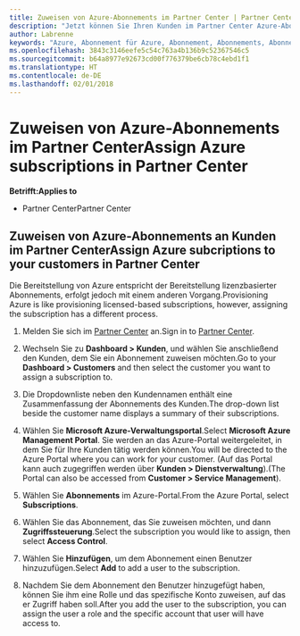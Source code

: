 ```yaml
---
title: Zuweisen von Azure-Abonnements im Partner Center | Partner Center
description: "Jetzt können Sie Ihren Kunden im Partner Center Azure-Abonnements zuweisen."
author: Labrenne
keywords: "Azure, Abonnement für Azure, Abonnement, Abonnements, Abonnement zuweisen"
ms.openlocfilehash: 3843c3146eefe5c54c763a4b136b9c52367546c5
ms.sourcegitcommit: b64a8977e92673cd00f776379be6cb78c4ebd1f1
ms.translationtype: HT
ms.contentlocale: de-DE
ms.lasthandoff: 02/01/2018
---
```

# <a name="assign-azure-subscriptions-in-partner-center"></a><span data-ttu-id="68a3f-104">Zuweisen von Azure-Abonnements im Partner Center</span><span class="sxs-lookup"><span data-stu-id="68a3f-104">Assign Azure subscriptions in Partner Center</span></span>

**<span data-ttu-id="68a3f-105">Betrifft:</span><span class="sxs-lookup"><span data-stu-id="68a3f-105">Applies to</span></span>**

-  <span data-ttu-id="68a3f-106">Partner Center</span><span class="sxs-lookup"><span data-stu-id="68a3f-106">Partner Center</span></span>
 
## <a name="assign-azure-subcriptions-to-your-customers-in-partner-center"></a><span data-ttu-id="68a3f-107">Zuweisen von Azure-Abonnements an Kunden im Partner Center</span><span class="sxs-lookup"><span data-stu-id="68a3f-107">Assign Azure subcriptions to your customers in Partner Center</span></span>

<span data-ttu-id="68a3f-108">Die Bereitstellung von Azure entspricht der Bereitstellung lizenzbasierter Abonnements, erfolgt jedoch mit einem anderen Vorgang.</span><span class="sxs-lookup"><span data-stu-id="68a3f-108">Provisioning Azure is like provisioning licensed-based subscriptions, however, assigning the subscription has a different process.</span></span>
 
1. <span data-ttu-id="68a3f-109">Melden Sie sich im [Partner Center](https://na01.safelinks.protection.outlook.com/?url=https%3A%2F%2Fpartnercenter.microsoft.com%2F&data=02%7C01%7Cv-keimag%40microsoft.com%7C6f107d2337fa483b078e08d4efba2d13%7C72f988bf86f141af91ab2d7cd011db47%7C1%7C0%7C636397030307982666&sdata=jViWaoT04hVO10MpiduZoNV95Iv%2B4RX3wpVd028RHSU%3D&reserved=0) an.</span><span class="sxs-lookup"><span data-stu-id="68a3f-109">Sign in to [Partner Center](https://na01.safelinks.protection.outlook.com/?url=https%3A%2F%2Fpartnercenter.microsoft.com%2F&data=02%7C01%7Cv-keimag%40microsoft.com%7C6f107d2337fa483b078e08d4efba2d13%7C72f988bf86f141af91ab2d7cd011db47%7C1%7C0%7C636397030307982666&sdata=jViWaoT04hVO10MpiduZoNV95Iv%2B4RX3wpVd028RHSU%3D&reserved=0).</span></span>

2. <span data-ttu-id="68a3f-110">Wechseln Sie zu **Dashboard > Kunden**, und wählen Sie anschließend den Kunden, dem Sie ein Abonnement zuweisen möchten.</span><span class="sxs-lookup"><span data-stu-id="68a3f-110">Go to your **Dashboard > Customers** and then select the customer you want to assign a subscription to.</span></span>

3. <span data-ttu-id="68a3f-111">Die Dropdownliste neben den Kundennamen enthält eine Zusammenfassung der Abonnements des Kunden.</span><span class="sxs-lookup"><span data-stu-id="68a3f-111">The drop-down list beside the customer name displays a summary of their subscriptions.</span></span>

4. <span data-ttu-id="68a3f-112">Wählen Sie **Microsoft Azure-Verwaltungsportal**.</span><span class="sxs-lookup"><span data-stu-id="68a3f-112">Select **Microsoft Azure Management Portal**.</span></span> <span data-ttu-id="68a3f-113">Sie werden an das Azure-Portal weitergeleitet, in dem Sie für Ihre Kunden tätig werden können.</span><span class="sxs-lookup"><span data-stu-id="68a3f-113">You will be directed to the Azure Portal where you can work for your customer.</span></span> <span data-ttu-id="68a3f-114">(Auf das Portal kann auch zugegriffen werden über **Kunden > Dienstverwaltung**).</span><span class="sxs-lookup"><span data-stu-id="68a3f-114">(The Portal can also be accessed from **Customer > Service Management**).</span></span>

5. <span data-ttu-id="68a3f-115">Wählen Sie **Abonnements** im Azure-Portal.</span><span class="sxs-lookup"><span data-stu-id="68a3f-115">From the Azure Portal, select **Subscriptions**.</span></span>

6. <span data-ttu-id="68a3f-116">Wählen Sie das Abonnement, das Sie zuweisen möchten, und dann **Zugriffssteuerung**.</span><span class="sxs-lookup"><span data-stu-id="68a3f-116">Select the subscription you would like to assign, then select **Access Control**.</span></span>

7. <span data-ttu-id="68a3f-117">Wählen Sie **Hinzufügen**, um dem Abonnement einen Benutzer hinzuzufügen.</span><span class="sxs-lookup"><span data-stu-id="68a3f-117">Select **Add** to add a user to the subscription.</span></span> 

8. <span data-ttu-id="68a3f-118">Nachdem Sie dem Abonnement den Benutzer hinzugefügt haben, können Sie ihm eine Rolle und das spezifische Konto zuweisen, auf das er Zugriff haben soll.</span><span class="sxs-lookup"><span data-stu-id="68a3f-118">After you add the user to the subscription, you can assign the user a role and the specific account that user will have access to.</span></span> 


